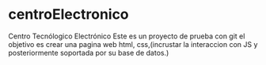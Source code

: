 # centroElectronico
Centro Tecnólogico Electrónico
Este es un proyecto de prueba con git el objetivo es crear una pagina web html, css,(incrustar la interaccion con JS y posteriormente soportada por su base de datos.)
